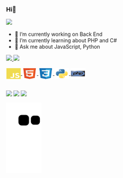 ### Hi👋

<img src="https://media.giphy.com/media/12oufCB0MyZ1Go/giphy.gif" width="50">

- 🔭 I’m currently working on Back End
- 🌱 I’m currently learning about PHP and C#
- 💬 Ask me about JavaScript, Python

<div>
  <a href="https://github.com/Juansantoss07">
  <img height="180em" src="https://github-readme-stats.vercel.app/api?username=Juansantoss07&show_icons=true&theme=tokyonight&include_all_commits=true&count_private=true"/>
  <img height="180em" src="https://github-readme-stats.vercel.app/api/top-langs/?username=Juansantoss07&layout=compact&langs_count=16&theme=tokyonight"/>
</div>

  <div style="display: inline_block"><br>
    <img align="center" alt="Juan-Js" height="30" width="40" src="https://raw.githubusercontent.com/devicons/devicon/master/icons/javascript/javascript-plain.svg">
    <img align="center" alt="Juan-HTML" height="30" width="40" src="https://raw.githubusercontent.com/devicons/devicon/master/icons/html5/html5-original.svg">
    <img align="center" alt="Juan-CSS" height="30" width="40" src="https://raw.githubusercontent.com/devicons/devicon/master/icons/css3/css3-original.svg">
    <img align="center" alt="Juan-Python" height="30" width="40" src="https://raw.githubusercontent.com/devicons/devicon/master/icons/python/python-original.svg">
    <img align="center" alt="Juan-PHP" height="30" width="40" src="https://raw.githubusercontent.com/devicons/devicon/master/icons/php/php-original.svg">
  </div> <br>

  <div> 
  
  <a href="https://instagram.com/slk_juann07?utm_medium=copy_link" target="_blank"><img src="https://img.shields.io/badge/-Instagram-%23E4405F?style=for-the-badge&logo=instagram&logoColor=white" target="_blank"></a>
  <a href="https://discord.gg/tXNQjJWykr" target="_blank"><img src="https://img.shields.io/badge/Discord-7289DA?style=for-the-badge&logo=discord&logoColor=white" target="_blank"></a> 
  <a href="https://www.linkedin.com/in/juan-cunha-dos-santos-64b809181" target="_blank"><img src="https://img.shields.io/badge/-LinkedIn-%230077B5?style=for-the-badge&logo=linkedin&logoColor=white" target="_blank"></a> 
 
 ![Snake animation](https://github.com/Juansantoss07/Juansantoss07/blob/output/github-contribution-grid-snake.svg)
 
</div>
